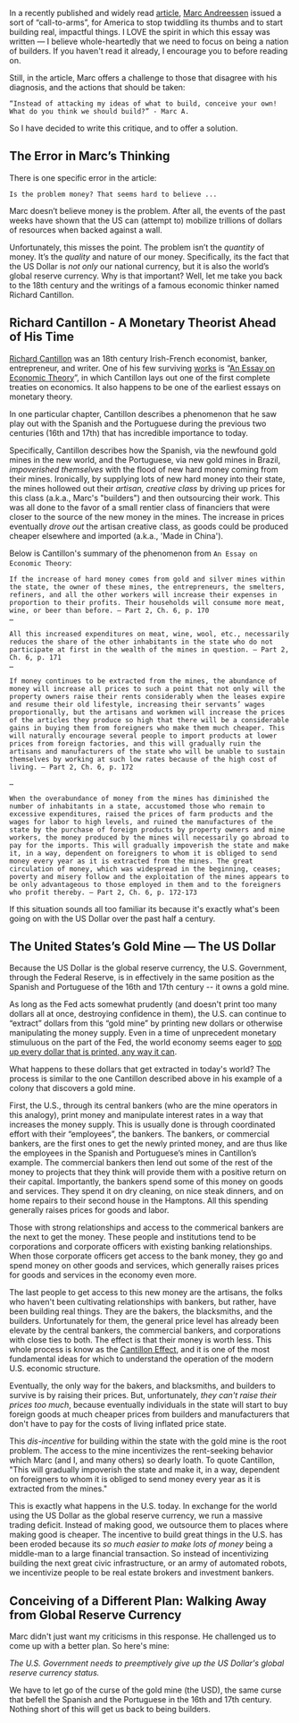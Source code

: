 In a recently published and widely read [article](https://a16z.com/2020/04/18/its-time-to-build/), [Marc Andreessen](https://twitter.com/pmarca) issued a sort of “call-to-arms”, for America to stop twiddling its thumbs and to start building real, impactful things. I LOVE the spirit in which this essay was written — I believe whole-heartedly that we need to focus on being a nation of builders. If you haven't read it already, I encourage you to before reading on.

Still, in the article, Marc offers a challenge to those that disagree with his diagnosis, and the actions that should be taken:

```
“Instead of attacking my ideas of what to build, conceive your own! What do you think we should build?” - Marc A.
```

So I have decided to write this critique, and to offer a solution.

## The Error in Marc’s Thinking

There is one specific error in the article:
```
Is the problem money? That seems hard to believe ...
```

Marc doesn’t believe money is the problem. After all, the events of the past weeks have shown that the US can (attempt to) mobilize trillions of dollars of resources when backed against a wall.

Unfortunately, this misses the point. The problem isn’t the _quantity_ of money. It’s the _quality_ and nature of our money. Specifically, its the fact that the US Dollar is _not only_ our national currency, but it is also the world’s global reserve currency. Why is that important? Well, let me take you back to the 18th century and the writings of a famous economic thinker named Richard Cantillon.

## Richard Cantillon - A Monetary Theorist Ahead of His Time

[Richard Cantillon](https://en.wikipedia.org/wiki/Richard_Cantillon) was an 18th century Irish-French economist, banker, entrepreneur, and writer. One of his few surviving [works](https://mises.org/library/essay-economic-theory-0) is “[An Essay on Economic Theory](https://mises.org/library/essay-economic-theory-0)”, in which Cantillon lays out one of the first complete treaties on economics. It also happens to be one of the earliest essays on monetary theory.

In one particular chapter, Cantillon describes a phenomenon that he saw play out with the Spanish and the Portuguese during the previous two centuries (16th and 17th) that has incredible importance to today. 

Specifically, Cantillon describes how the Spanish, via the newfound gold mines in the new world, and the Portuguese, via new gold mines in Brazil, _impoverished themselves_ with the flood of new hard money coming from their mines. Ironically, by supplying lots of new hard money into their state, the mines hollowed out their  _artisan, creative class_ by driving up prices for this class (a.k.a., Marc's "builders") and then outsourcing their work. This was all done to the favor of a small rentier class of financiers that were closer to the source of the new money in the mines. The increase in prices eventually _drove out_ the artisan creative class, as goods could be produced cheaper elsewhere and imported (a.k.a., 'Made in China').

Below is Cantillon's summary of the phenomenon from `An Essay on Economic Theory`:

```
If the increase of hard money comes from gold and silver mines within the state, the owner of these mines, the entrepreneurs, the smelters, refiners, and all the other workers will increase their expenses in proportion to their profits. Their households will consume more meat, wine, or beer than before. — Part 2, Ch. 6, p. 170
…

All this increased expenditures on meat, wine, wool, etc., necessarily reduces the share of the other inhabitants in the state who do not participate at first in the wealth of the mines in question. — Part 2, Ch. 6, p. 171
…

If money continues to be extracted from the mines, the abundance of money will increase all prices to such a point that not only will the property owners raise their rents considerably when the leases expire and resume their old lifestyle, increasing their servants’ wages proportionally, but the artisans and workmen will increase the prices of the articles they produce so high that there will be a considerable gains in buying them from foreigners who make them much cheaper. This will naturally encourage several people to import products at lower prices from foreign factories, and this will gradually ruin the artisans and manufacturers of the state who will be unable to sustain themselves by working at such low rates because of the high cost of living. — Part 2, Ch. 6, p. 172

…

When the overabundance of money from the mines has diminished the number of inhabitants in a state, accustomed those who remain to excessive expenditures, raised the prices of farm products and the wages for labor to high levels, and ruined the manufactures of the state by the purchase of foreign products by property owners and mine workers, the money produced by the mines will necessarily go abroad to pay for the imports. This will gradually impoverish the state and make it, in a way, dependent on foreigners to whom it is obliged to send money every year as it is extracted from the mines. The great circulation of money, which was widespread in the beginning, ceases; poverty and misery follow and the exploitation of the mines appears to be only advantageous to those employed in them and to the foreigners who profit thereby. — Part 2, Ch. 6, p. 172-173

```
If this situation sounds all too familiar its because it's exactly what's been going on with the US Dollar over the past half a century.

## The United States’s Gold Mine — The US Dollar

Because the US Dollar is the global reserve currency, the U.S. Government, through the Federal Reserve, is in effectively in the same position as the Spanish and Portuguese of the 16th and 17th century -- it owns a gold mine.

As long as the Fed acts somewhat prudently (and doesn't print too many dollars all at once, destroying confidence in them), the U.S. can continue to “extract” dollars from this “gold mine” by printing new dollars or otherwise manipulating the money supply. Even in a time of unprecedent monetary stimuluous on the part of the Fed, the world economy seems eager to [sop up every dollar that is printed, any way it can](https://www.lynalden.com/global-dollar-short-squeeze/).

What happens to these dollars that get extracted in today's world? The process is similar to the one Cantillon described above in his example of a colony that discovers a gold mine.

First, the U.S., through its central bankers (who are the mine operators in this analogy), print money and manipulate interest rates in a way that increases the money supply. This is usually done is through coordinated effort with their “employees”, the bankers. The bankers, or commercial bankers, are the first ones to get the newly printed money, and are thus like the employees in the Spanish and Portuguese’s mines in Cantillon’s example. The commercial bankers then lend out some of the rest of the money to projects that they think will provide them with a positive return on their capital. Importantly, the bankers spend some of this money on goods and services. They spend it on dry cleaning, on nice steak dinners, and on home repairs to their second house in the Hamptons. All this spending generally raises prices for goods and labor.

Those with strong relationships and access to the commerical bankers are the next to get the money. These people and institutions tend to be corporations and corporate officers with existing banking relationships. When those corporate officers get access to the bank money, they go and spend money on other goods and services, which generally raises prices for goods and services in the economy even more.

The last people to get access to this new money are the artisans, the folks who haven't been cultivating relationships with bankers, but rather, have been building real things. They are the bakers, the blacksmiths, and the builders. Unfortunately for them, the general price level has already been elevate by the central bankers, the commercial bankers, and corporations with close ties to both. The effect is that their money is worth less. This whole process is know as the [Cantillon Effect](https://en.wikipedia.org/wiki/Richard_Cantillon#Monetary_theory), and it is one of the most fundamental ideas for which to understand the operation of the modern U.S. economic structure.

Eventually, the only way for the bakers, and blacksmiths, and builders to survive is by raising their prices. But, unfortunately, _they can't raise their prices too much_, because eventually individuals in the state will start to buy foreign goods at much cheaper prices from builders and manufacturers that don't have to pay for the costs of living inflated price state.

This _dis-incentive_ for building within the state with the gold mine is the root problem. The access to the mine incentivizes the rent-seeking behavior which Marc (and I, and many others) so dearly loath. To quote Cantillon, "This will gradually impoverish the state and make it, in a way, dependent on foreigners to whom it is obliged to send money every year as it is extracted from the mines."

This is exactly what happens in the U.S. today. In exchange for the world using the US Dollar as the global reserve currency, we run a massive trading deficit. Instead of making good, we outsource them to places where making good is cheaper. The incentive to build great things in the U.S. has been eroded because its _so much easier to make lots of money_ being a middle-man to a large financial transaction. So instead of incentivizing building the next great civic infrastructure, or an army of automated robots, we incentivize people to be real estate brokers and investment bankers.

## Conceiving of a Different Plan: Walking Away from Global Reserve Currency

Marc didn't just want my criticisms in this response. He challenged us to come up with a better plan. So here's mine:

*The U.S. Government needs to preemptively give up the US Dollar's global reserve currency status.*

We have to let go of the curse of the gold mine (the USD), the same curse that befell the Spanish and the Portuguese in the 16th and 17th century. Nothing short of this will get us back to being builders.

